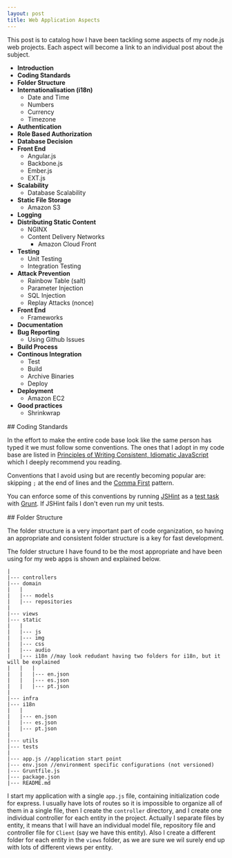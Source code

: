 ```yaml
---
layout: post
title: Web Application Aspects
---
```


This post is to catalog how I have been tackling some aspects of my node.js web projects. Each aspect will become a link to an individual post about the subject.

- **Introduction**
- **Coding Standards**
- **Folder Structure**
- **Internationalisation (i18n)**
  - Date and Time
  - Numbers
  - Currency
  - Timezone
- **Authentication**
- **Role Based Authorization**
- **Database Decision**
- **Front End**
  - Angular.js
  - Backbone.js
  - Ember.js
  - EXT.js
- **Scalability**
  - Database Scalability
- **Static File Storage**
  - Amazon S3
- **Logging**
- **Distributing Static Content**
  - NGINX
  - Content Delivery Networks
    - Amazon Cloud Front
- **Testing**
  - Unit Testing
  - Integration Testing
- **Attack Prevention**
  - Rainbow Table (salt)
  - Parameter Injection
  - SQL Injection
  - Replay Attacks (nonce)
- **Front End**
  - Frameworks
- **Documentation**
- **Bug Reporting**
  - Using Github Issues
- **Build Process**
- **Continous Integration**
  - Test
  - Build
  - Archive Binaries
  - Deploy
- **Deployment**
  - Amazon EC2
- **Good practices**
  - Shrinkwrap  
    
<div style="margin-top:15px;"></div>
## Coding Standards

In the effort to make the entire code base look like the same person has typed it we must follow some conventions. The ones that I adopt in my code base are listed in [Principles of Writing Consistent, Idiomatic JavaScript](https://github.com/rwaldron/idiomatic.js/) which I deeply recommend you reading.

Conventions that I avoid using but are recently becoming popular are: skipping `;` at the end of lines and the [Comma First](https://gist.github.com/isaacs/357981/) pattern.   

You can enforce some of this conventions by running [JSHint](https://github.com/jshint/jshint/) as a [test task](https://github.com/gruntjs/grunt-contrib-jshint) with [Grunt](http://gruntjs.com/). If JSHint fails I don't even run my unit tests.

<div style="margin-top:15px;"></div>
## Folder Structure

The folder structure is a very important part of code organization, so having an appropriate and consistent folder structure is a key for fast development.

The folder structure I have found to be the most appropriate and have been using for my web apps is shown and explained below.

```
|
|--- controllers
|--- domain
|   |
|   |--- models
|   |--- repositories
|
|--- views
|--- static
|   |
|   |--- js
|   |--- img
|   |--- css
|   |--- audio
|   |--- i18n //may look redudant having two folders for i18n, but it will be explained
|   |   |
|   |   |--- en.json
|   |   |--- es.json
|   |   |--- pt.json
|
|--- infra
|--- i18n
|   |
|   |--- en.json
|   |--- es.json
|   |--- pt.json
|
|--- utils
|--- tests
|
|--- app.js //application start point
|--- env.json //environment specific configurations (not versioned)
|--- Gruntfile.js
|--- package.json
|--- README.md
```

I start my application with a single `app.js` file, containing initialization code for express. I usually have lots of routes so it is impossible to organize all of them in a single file, then I create the `controller` directory, and I create one individual controller for each entity in the project. Actually I separate files by entity, it means that I will have an individual model file, repository file and controller file for `Client` (say we have this entity). Also I create a different folder for each entity in the `views` folder, as we are sure we wil surely end up with lots of different views per entity.
